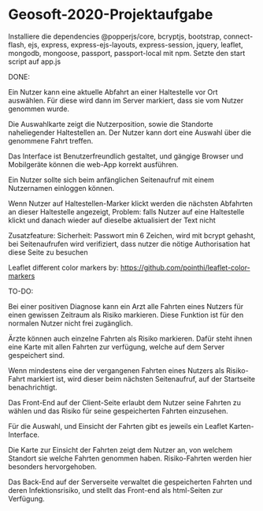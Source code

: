 # Geosoft-2020-Projektaufgabe

Installiere die dependencies @popperjs/core, bcryptjs, bootstrap, connect-flash, ejs, express, express-ejs-layouts, express-session, jquery, leaflet, mongodb, mongoose, passport, passport-local mit npm. Setzte den start script auf app.js

DONE:

Ein Nutzer kann eine aktuelle Abfahrt an einer Haltestelle vor Ort auswählen. Für diese wird dann im Server markiert, dass sie vom Nutzer genommen wurde.

Die Auswahlkarte zeigt die Nutzerposition, sowie die Standorte naheliegender Haltestellen an. Der Nutzer kann dort eine Auswahl über die genommene Fahrt treffen.

Das Interface ist Benutzerfreundlich gestaltet, und gängige Browser und Mobilgeräte können die web-App korrekt ausführen.

Ein Nutzer sollte sich beim anfänglichen Seitenaufruf mit einem Nutzernamen einloggen können. 

Wenn Nutzer auf Haltestellen-Marker klickt werden die nächsten Abfahrten an dieser Haltestelle angezeigt, Problem: falls Nutzer auf eine Haltestelle klickt und danach wieder auf dieselbe aktualisiert der Text nicht

Zusatzfeature: Sicherheit: Passwort min 6 Zeichen, wird mit bcrypt gehasht, bei Seitenaufrufen wird verifiziert, dass nutzer die nötige Authorisation hat diese Seite zu besuchen

Leaflet different color markers by: https://github.com/pointhi/leaflet-color-markers


TO-DO:

Bei einer positiven Diagnose kann ein Arzt alle Fahrten eines Nutzers für einen gewissen Zeitraum als Risiko markieren. Diese Funktion ist für den normalen Nutzer nicht frei zugänglich.

Ärzte können auch einzelne Fahrten als Risiko markieren. Dafür steht ihnen eine Karte mit allen Fahrten zur verfügung, welche auf dem Server gespeichert sind.

Wenn mindestens eine der vergangenen Fahrten eines Nutzers als Risiko-Fahrt markiert ist, wird dieser beim nächsten Seitenaufruf, auf der Startseite benachrichtigt. 

Das Front-End auf der Client-Seite erlaubt dem Nutzer seine Fahrten zu wählen und das Risiko für seine gespeicherten Fahrten einzusehen.

Für die Auswahl, und Einsicht der Fahrten gibt es jeweils ein Leaflet Karten-Interface.

Die Karte zur Einsicht der Fahrten zeigt dem Nutzer an, von welchem Standort sie welche Fahrten genommen haben. Risiko-Fahrten werden hier besonders hervorgehoben.

Das Back-End auf der Serverseite verwaltet die gespeicherten Fahrten und deren Infektionsrisiko, und stellt das Front-end als html-Seiten zur Verfügung. 
